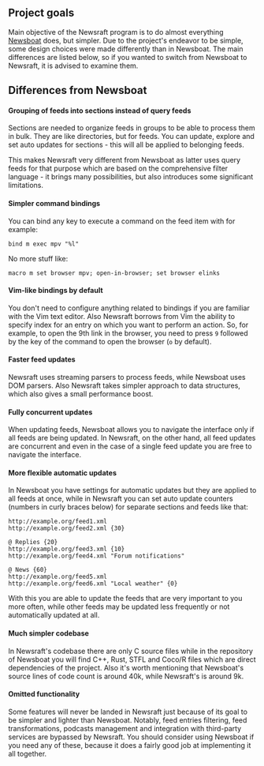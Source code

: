 ## Project goals

Main objective of the Newsraft program is to do almost everything
[Newsboat](https://newsboat.org) does, but simpler. Due to the project's
endeavor to be simple, some design choices were made differently than in
Newsboat. The main differences are listed below, so if you wanted to switch from
Newsboat to Newsraft, it is advised to examine them.

## Differences from Newsboat

#### Grouping of feeds into sections instead of query feeds

Sections are needed to organize feeds in groups to be able to process them in
bulk. They are like directories, but for feeds. You can update, explore and
set auto updates for sections - this will all be applied to belonging feeds.

This makes Newsraft very different from Newsboat as latter uses query feeds
for that purpose which are based on the comprehensive filter language - it
brings many possibilities, but also introduces some significant limitations.

#### Simpler command bindings

You can bind any key to execute a command on the feed item with for example:

```
bind m exec mpv "%l"
```

No more stuff like:

```
macro m set browser mpv; open-in-browser; set browser elinks
```

#### Vim-like bindings by default

You don't need to configure anything related to bindings if you are familiar
with the Vim text editor. Also Newsraft borrows from Vim the ability to specify
index for an entry on which you want to perform an action. So, for example, to
open the 9th link in the browser, you need to press `9` followed by the key of
the command to open the browser (`o` by default).

#### Faster feed updates

Newsraft uses streaming parsers to process feeds, while Newsboat uses DOM
parsers. Also Newsraft takes simpler approach to data structures, which also
gives a small performance boost.

#### Fully concurrent updates

When updating feeds, Newsboat allows you to navigate the interface only if all
feeds are being updated. In Newsraft, on the other hand, all feed updates are
concurrent and even in the case of a single feed update you are free to navigate
the interface.

#### More flexible automatic updates

In Newsboat you have settings for automatic updates but they are applied to all
feeds at once, while in Newsraft you can set auto update counters (numbers in
curly braces below) for separate sections and feeds like that:

```
http://example.org/feed1.xml
http://example.org/feed2.xml {30}

@ Replies {20}
http://example.org/feed3.xml {10}
http://example.org/feed4.xml "Forum notifications"

@ News {60}
http://example.org/feed5.xml
http://example.org/feed6.xml "Local weather" {0}
```

With this you are able to update the feeds that are very important to you more
often, while other feeds may be updated less frequently or not automatically
updated at all.

#### Much simpler codebase

In Newsraft's codebase there are only C source files while in the repository of
Newsboat you will find C++, Rust, STFL and Coco/R files which are direct
dependencies of the project. Also it's worth mentioning that Newsboat's source
lines of code count is around 40k, while Newsraft's is around 9k.

#### Omitted functionality

Some features will never be landed in Newsraft just because of its goal to be
simpler and lighter than Newsboat. Notably, feed entries filtering, feed
transformations, podcasts management and integration with third-party services
are bypassed by Newsraft. You should consider using Newsboat if you need any of
these, because it does a fairly good job at implementing it all together.
